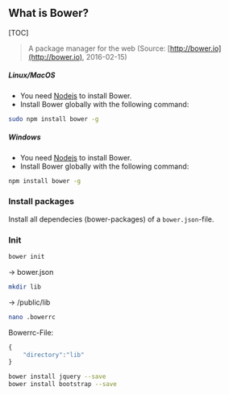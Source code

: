 ## What is Bower?

[TOC]

>A package manager for the web
>(Source: [http://bower.io](http://bower.io), 2016-02-15)

##### Linux/MacOS

* You need [Nodejs](nodejs.md#nodejs) to install Bower.
* Install Bower globally with the following command:

```bash
sudo npm install bower -g
```

##### Windows

* You need [Nodejs](nodejs.md#nodejs) to install Bower.
* Install Bower globally with the following command:

```bash
npm install bower -g
```

### Install packages

Install all dependecies (bower-packages) of a `bower.json`-file.


### Init

```bash
bower init
```

 -> bower.json

```bash
mkdir lib
```
-> /public/lib

```bash
nano .bowerrc
```

Bowerrc-File:

```javascript
{
	"directory":"lib"
}
```

```bash
bower install jquery --save
bower install bootstrap --save
```
